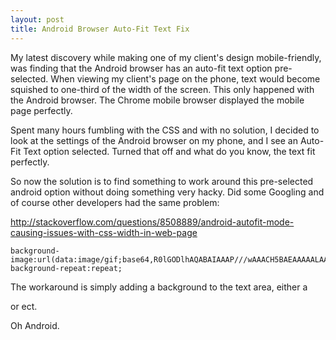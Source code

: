 ```yaml
---
layout: post
title: Android Browser Auto-Fit Text Fix
---
```


My latest discovery while making one of my client's design mobile-friendly, was finding that the Android browser has an auto-fit text option pre-selected. When viewing my client's page on the phone, text would become squished to one-third of the width of the screen. This only happened with the Android browser. The Chrome mobile browser displayed the mobile page perfectly.

Spent many hours fumbling with the CSS and with no solution, I decided to look at the settings of the Android browser on my phone, and I see an Auto-Fit Text option selected. Turned that off and what do you know, the text fit perfectly.

So now the solution is to find something to work around this pre-selected android option without doing something very hacky. Did some Googling and of course other developers had the same problem:

http://stackoverflow.com/questions/8508889/android-autofit-mode-causing-issues-with-css-width-in-web-page

```
background-image:url(data:image/gif;base64,R0lGODlhAQABAIAAAP///wAAACH5BAEAAAAALAAAAAABAAEAAAICRAEAOw==); 
background-repeat:repeat;
```
The workaround is simply adding a background to the text area, either a <p> or <span> ect.

Oh Android.
